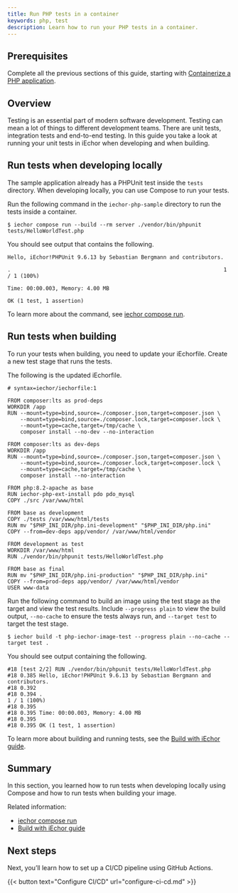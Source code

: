 ```yaml
---
title: Run PHP tests in a container
keywords: php, test
description: Learn how to run your PHP tests in a container.
---
```


## Prerequisites

Complete all the previous sections of this guide, starting with [Containerize a PHP application](containerize.md).

## Overview

Testing is an essential part of modern software development. Testing can mean a
lot of things to different development teams. There are unit tests, integration
tests and end-to-end testing. In this guide you take a look at running your unit
tests in iEchor when developing and when building.

## Run tests when developing locally

The sample application already has a PHPUnit test inside the `tests` directory. When developing locally, you can use Compose to run your tests.

Run the following command in the `iechor-php-sample` directory to run the tests inside a container.

```console
$ iechor compose run --build --rm server ./vendor/bin/phpunit tests/HelloWorldTest.php
```

You should see output that contains the following.

```console
Hello, iEchor!PHPUnit 9.6.13 by Sebastian Bergmann and contributors.

.                                                                   1 / 1 (100%)

Time: 00:00.003, Memory: 4.00 MB

OK (1 test, 1 assertion)
```

To learn more about the command, see [iechor compose run](/reference/cli/iechor/compose/run/).

## Run tests when building

To run your tests when building, you need to update your iEchorfile. Create a new test stage that runs the tests.

The following is the updated iEchorfile.

```iechorfile {hl_lines="26-28"}
# syntax=iechor/iechorfile:1

FROM composer:lts as prod-deps
WORKDIR /app
RUN --mount=type=bind,source=./composer.json,target=composer.json \
    --mount=type=bind,source=./composer.lock,target=composer.lock \
    --mount=type=cache,target=/tmp/cache \
    composer install --no-dev --no-interaction

FROM composer:lts as dev-deps
WORKDIR /app
RUN --mount=type=bind,source=./composer.json,target=composer.json \
    --mount=type=bind,source=./composer.lock,target=composer.lock \
    --mount=type=cache,target=/tmp/cache \
    composer install --no-interaction

FROM php:8.2-apache as base
RUN iechor-php-ext-install pdo pdo_mysql
COPY ./src /var/www/html

FROM base as development
COPY ./tests /var/www/html/tests
RUN mv "$PHP_INI_DIR/php.ini-development" "$PHP_INI_DIR/php.ini"
COPY --from=dev-deps app/vendor/ /var/www/html/vendor

FROM development as test
WORKDIR /var/www/html
RUN ./vendor/bin/phpunit tests/HelloWorldTest.php

FROM base as final
RUN mv "$PHP_INI_DIR/php.ini-production" "$PHP_INI_DIR/php.ini"
COPY --from=prod-deps app/vendor/ /var/www/html/vendor
USER www-data
```

Run the following command to build an image using the test stage as the target and view the test results. Include `--progress plain` to view the build output, `--no-cache` to ensure the tests always run, and `--target test` to target the test stage.

```console
$ iechor build -t php-iechor-image-test --progress plain --no-cache --target test .
```

You should see output containing the following.

```console
#18 [test 2/2] RUN ./vendor/bin/phpunit tests/HelloWorldTest.php
#18 0.385 Hello, iEchor!PHPUnit 9.6.13 by Sebastian Bergmann and contributors.
#18 0.392
#18 0.394 .                                                                   1 / 1 (100%)
#18 0.395
#18 0.395 Time: 00:00.003, Memory: 4.00 MB
#18 0.395
#18 0.395 OK (1 test, 1 assertion)
```

To learn more about building and running tests, see the [Build with iEchor guide](../../build/guide/_index.md).

## Summary

In this section, you learned how to run tests when developing locally using Compose and how to run tests when building your image.

Related information:
 - [iechor compose run](/reference/cli/iechor/compose/run/)
 - [Build with iEchor guide](../../build/guide/index.md)

## Next steps

Next, you’ll learn how to set up a CI/CD pipeline using GitHub Actions.

{{< button text="Configure CI/CD" url="configure-ci-cd.md" >}}